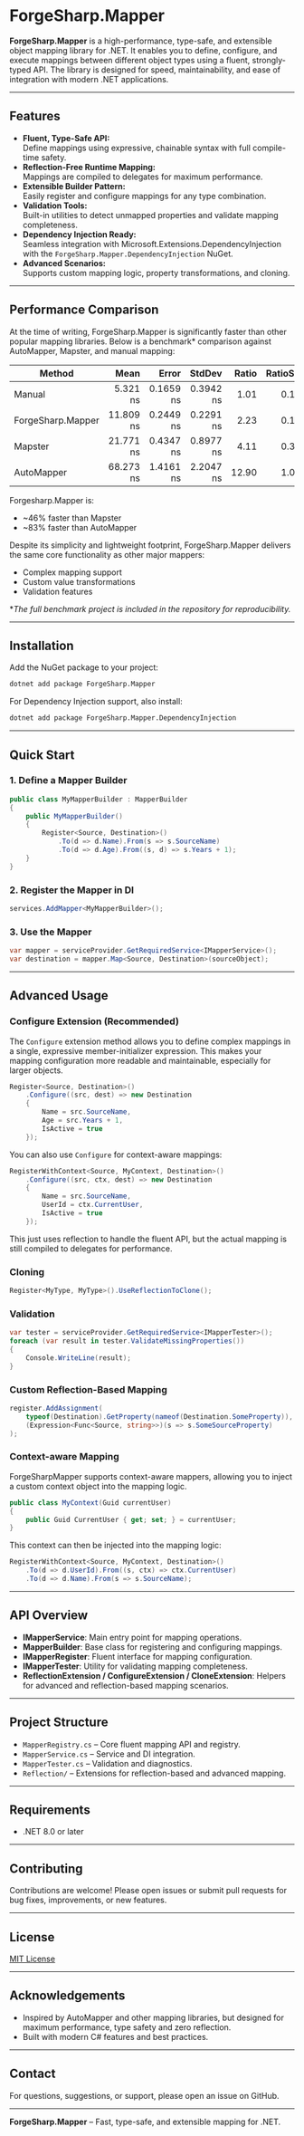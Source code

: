 ﻿# ForgeSharp.Mapper

**ForgeSharp.Mapper** is a high-performance, type-safe, and extensible object mapping library for .NET. 
It enables you to define, configure, and execute mappings between different object types using a fluent, strongly-typed API.
The library is designed for speed, maintainability, and ease of integration with modern .NET applications.

---

## Features

- **Fluent, Type-Safe API:**  
  Define mappings using expressive, chainable syntax with full compile-time safety.
- **Reflection-Free Runtime Mapping:**  
  Mappings are compiled to delegates for maximum performance.
- **Extensible Builder Pattern:**  
  Easily register and configure mappings for any type combination.
- **Validation Tools:**  
  Built-in utilities to detect unmapped properties and validate mapping completeness.
- **Dependency Injection Ready:**  
  Seamless integration with Microsoft.Extensions.DependencyInjection with the `ForgeSharp.Mapper.DependencyInjection` NuGet.
- **Advanced Scenarios:**  
  Supports custom mapping logic, property transformations, and cloning.

---

## Performance Comparison

At the time of writing, ForgeSharp.Mapper is significantly faster than other popular mapping libraries. 
Below is a benchmark* comparison against AutoMapper, Mapster, and manual mapping:

| Method            | Mean      | Error     | StdDev    | Ratio | RatioSD |
|------------------ |----------:|----------:|----------:|------:|--------:|
| Manual            |  5.321 ns | 0.1659 ns | 0.3942 ns |  1.01 |    0.10 |
| ForgeSharp.Mapper | 11.809 ns | 0.2449 ns | 0.2291 ns |  2.23 |    0.16 |
| Mapster           | 21.771 ns | 0.4347 ns | 0.8977 ns |  4.11 |    0.34 |
| AutoMapper        | 68.273 ns | 1.4161 ns | 2.2047 ns | 12.90 |    1.01 |

Forgesharp.Mapper is:
- ~46% faster than Mapster
- ~83% faster than AutoMapper

Despite its simplicity and lightweight footprint, ForgeSharp.Mapper delivers the same core functionality as other major mappers:
- Complex mapping support
- Custom value transformations
- Validation features

**The full benchmark project is included in the repository for reproducibility.*

---

## Installation

Add the NuGet package to your project:

```sh
dotnet add package ForgeSharp.Mapper
```

For Dependency Injection support, also install:
```sh
dotnet add package ForgeSharp.Mapper.DependencyInjection
```

---

## Quick Start

### 1. Define a Mapper Builder

```csharp
public class MyMapperBuilder : MapperBuilder
{
    public MyMapperBuilder()
    {
        Register<Source, Destination>()
            .To(d => d.Name).From(s => s.SourceName)
            .To(d => d.Age).From((s, d) => s.Years + 1);
    }
}
```

### 2. Register the Mapper in DI

```csharp
services.AddMapper<MyMapperBuilder>();
```

### 3. Use the Mapper

```csharp
var mapper = serviceProvider.GetRequiredService<IMapperService>();
var destination = mapper.Map<Source, Destination>(sourceObject);
```

---

## Advanced Usage

### Configure Extension (Recommended)
The `Configure` extension method allows you to define complex mappings in a single, expressive member-initializer expression. This makes your mapping configuration more readable and maintainable, especially for larger objects.
```csharp
Register<Source, Destination>()
    .Configure((src, dest) => new Destination
    {
        Name = src.SourceName,
        Age = src.Years + 1,
        IsActive = true
    });
```

You can also use `Configure` for context-aware mappings:
```csharp
RegisterWithContext<Source, MyContext, Destination>()
    .Configure((src, ctx, dest) => new Destination
    {
        Name = src.SourceName,
        UserId = ctx.CurrentUser,
        IsActive = true
    });
```

This just uses reflection to handle the fluent API, but the actual mapping is still compiled to delegates for performance.

### Cloning

```csharp
Register<MyType, MyType>().UseReflectionToClone();
```

### Validation

```csharp
var tester = serviceProvider.GetRequiredService<IMapperTester>();
foreach (var result in tester.ValidateMissingProperties())
{
    Console.WriteLine(result);
}
```

### Custom Reflection-Based Mapping

```csharp
register.AddAssignment(
    typeof(Destination).GetProperty(nameof(Destination.SomeProperty)),
    (Expression<Func<Source, string>>)(s => s.SomeSourceProperty)
);
```

### Context-aware Mapping
ForgeSharpMapper supports context-aware mappers, allowing you to inject a custom context object into the mapping logic.
```csharp
public class MyContext(Guid currentUser)
{
    public Guid CurrentUser { get; set; } = currentUser;
}
```
This context can then be injected into the mapping logic:
```csharp
RegisterWithContext<Source, MyContext, Destination>()
    .To(d => d.UserId).From((s, ctx) => ctx.CurrentUser)
    .To(d => d.Name).From(s => s.SourceName);
```

---

## API Overview

- **IMapperService**: Main entry point for mapping operations.
- **MapperBuilder**: Base class for registering and configuring mappings.
- **IMapperRegister**: Fluent interface for mapping configuration.
- **IMapperTester**: Utility for validating mapping completeness.
- **ReflectionExtension / ConfigureExtension / CloneExtension**: Helpers for advanced and reflection-based mapping scenarios.

---

## Project Structure

- `MapperRegistry.cs` – Core fluent mapping API and registry.
- `MapperService.cs` – Service and DI integration.
- `MapperTester.cs` – Validation and diagnostics.
- `Reflection/` – Extensions for reflection-based and advanced mapping.

---

## Requirements

- .NET 8.0 or later

---

## Contributing

Contributions are welcome! Please open issues or submit pull requests for bug fixes, improvements, or new features.

---

## License

[MIT License](LICENSE)

---

## Acknowledgements

- Inspired by AutoMapper and other mapping libraries, but designed for maximum performance, type safety and zero reflection.
- Built with modern C# features and best practices.

---

## Contact

For questions, suggestions, or support, please open an issue on GitHub.

---

**ForgeSharp.Mapper** – Fast, type-safe, and extensible mapping for .NET.
